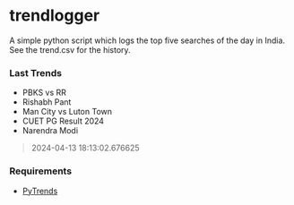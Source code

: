 # trendlogger
A simple python script which logs the top five searches of the day in India.<br>See the trend.csv for the history.<br>

<!-- Last Trends -->
### Last Trends
* PBKS vs RR
* Rishabh Pant
* Man City vs Luton Town
* CUET PG Result 2024
* Narendra Modi
> 2024-04-13 18:13:02.676625

<!-- Requirements -->
### Requirements
* [PyTrends](https://github.com/dreyco676/pytrends)
